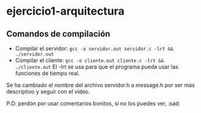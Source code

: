 # ejercicio1-arquitectura

## Comandos de compilación

- Compilar el servidor: `gcc -o servidor.out servidor.c -lrt && ./servidor.out`
- Compilar el cliente: `gcc -o cliente.out cliente.c -lrt && ./cliente.out`
  El -lrt se usa para que el programa pueda usar las funciones de tiempo real.

Se ha cambiado el nombre del archivo servidor.h a message.h por ser más descriptivo y seguir con el video.

P.D: perdón por usar comentarios bonitos, si no los puedes ver, :sad:

